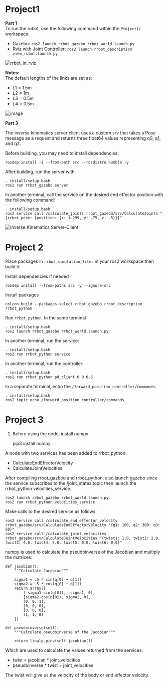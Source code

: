# Project1
**Part 1**<br />
To run the robot, use the following command within the `Project1/` workspace: 
- Gazebo: `ros2 launch rrbot_gazebo rrbot_world.launch.py`
- Rviz with Joint Controller: `ros2 launch rrbot_description view_robot.launch.py` <br />

![rrbot_in_rviz](https://github.com/WPI-RBE500-Team6/Project1/assets/59891541/496a3d86-7bc8-47db-8ecf-06b181605d49)


**Notes:** <br />
The default lengths of the links are set as:
- L1 = 1.5m
- L2 = 1m
- L3 = 0.5m
- L4 = 0.5m<br />

![image](https://github.com/WPI-RBE500-Team6/Project1/assets/59891541/e5739d9a-1581-4d68-876b-3bb102cf07d1)

**Part 3**

The inverse kinematics server client uses a custom srv that takes a Pose message as a request
and returns three float64 values representing q0, q1, and q2.

Before building, you may need to install dependencies:

`rosdep install -i --from-path src --rosdistro humble -y`

After building, run the server with

```
. install/setup.bash
ros2 run rrbot_gazebo server
```

In another terminal, call the service on the desired end effector position with the following command:

```
. install/setup.bash
ros2 service call /calculate_joints rrbot_gazebo/srv/CalculateJoints "{rrbot_pose: {position: {x: 1.299, y: .75, z: .5}}}"`
```

![Inverse Kinematics Server-Client](https://github.com/WPI-RBE500-Team6/Project1/assets/1744257/5b2a9a91-79aa-4c16-b49f-1144ebcf6cfa)

# Project 2

Place packages in `rrbot_simulation_files` in your ros2 workspace then build it.

Install dependencies if needed

    rosdep install --from-paths src -y --ignore-src

Install packages

    colcon build --packages-select rrbot_gazebo rrbot_description rrbot_python

Run `rrbot_python`. In the same terminal

    . install/setup.bash
    ros2 launch rrbot_gazebo rrbot_world.launch.py

In another terminal, run the service:

    . install/setup.bash
    ros2 run rrbot_python service

In another terminal, run the controller:

    . install/setup.bash
    ros2 run rrbot_python pd_client 0 0 0.5

In a separate terminal, echo the `/forward_position_controller/commands`:

    . install/setup.bash
    ros2 topic echo /forward_position_controller/commands

# Project 3

1. Before using the node, install numpy

    pip3 install numpy

A node with two services has been added to rrbot_python:
   * CalculateEndEffectorVelocity
   * CalculateJointVelocities

After compiling rrbot_gazbeo and rrbot_python, also launch gazebo since the
service subscribes to the /joint_states topic then launch the rrbot_python
velocities_service.

    ros2 launch rrbot_gazebo rrbot_world.launch.py
    ros2 run rrbot_python velocities_service

Make calls to the desired service as follows:

    ros2 service call /calculate_end_effector_velocity rrbot_gazebo/srv/CalculateEndEffectorVelocity "{q1: 100, q2: 300: q3: 50}"
    ros2 service call /calculate_joint_velocities rrbot_gazebo/srv/CalculateJointVelocities "{twist1: 1.0, twist2: 2.0, twist3: 4.0, twist4: 5.0, twist5: 0.0, twist6: 0.0}"

numpy is used to calculate the pseudoinverse of the Jacobian and multiply the
matrices:

    def jacobian():
        """Calculate Jacobian"""

        sigma1 = .5 * sin(q[0] + q[1])
        sigma2 = .5 * cos(q[0] + q[1])
        return array([
            [-sigma1-sin(q[0]), -sigma1, 0],
            [sigma2-cos(q[0]), sigma2, 0],
            [0, 0, 1],
            [0, 0, 0],
            [0, 0, 0],
            [1, 1, 0]
        ])

    def pseudoinverse(self):
        """Calculate pseudoinverse of the Jacobian"""

        return linalg.pinv(self.jacobian())

Which are used to calculate the values returned from the services:
* twist  = jacobian * joint_velocities
* pseudoinverse * twist = joint_velocities

The twist will give us the velocity of the body or end effector velocity.
